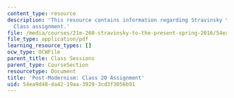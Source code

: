 ```yaml
---
content_type: resource
description: 'This resource contains information regarding Stravinsky to the present:
  Class assignment.'
file: /media/courses/21m-260-stravinsky-to-the-present-spring-2016/54ea9d48da4219aa39293cd3f3056b91_MIT21M_260S16_assn20.pdf
file_type: application/pdf
learning_resource_types: []
ocw_type: OCWFile
parent_title: Class Sessions
parent_type: CourseSection
resourcetype: Document
title: 'Post-Modernism: Class 20 Assignment'
uid: 54ea9d48-da42-19aa-3929-3cd3f3056b91
---
```

